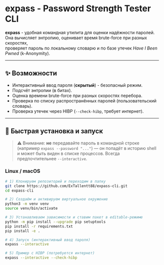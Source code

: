# expass - Password Strength Tester CLI

**expass** - удобная командная утилита для оценки надёжности паролей.  
Она вычисляет энтропию, оценивает время brute-force при разных скоростях,  
проверяет пароль по локальному словарю и по базе утечек *Have I Been Pwned* (k-Anonymity).

---

## ✨ Возможности
- Интерактивный ввод пароля (**скрытый**) - безопасный режим.
- Подсчёт энтропии (в битах).
- Оценка времени brute-force при разных скоростях перебора.
- Проверка по списку распространённых паролей (пользовательский словарь).
- Проверка утечек через HIBP (`--check-hibp`, требует интернет).

---

## 🚀 Быстрая установка и запуск

> ⚠️ Внимание: **не** передавайте пароль в командной строке (например `expass --password "..."`) — он попадёт в историю shell и может быть виден в списке процессов. Всегда предпочтительнее `--interactive`.

### Linux / macOS
```bash
# 1) Клонируем репозиторий и переходим в папку
git clone https://github.com/ExTallentt88/expass-cli.git
cd expass-cli

# 2) Создаём и активируем виртуальное окружение
python3 -m venv venv
source venv/bin/activate

# 3) Устанавливаем зависимости и ставим пакет в editable-режиме
python -m pip install --upgrade pip setuptools
pip install -r requirements.txt
pip install -e .

# 4) Запуск (интерактивный ввод пароля)
expass --interactive

# 5) Пример с HIBP (потребуется интернет)
expass --interactive --check-hibp
